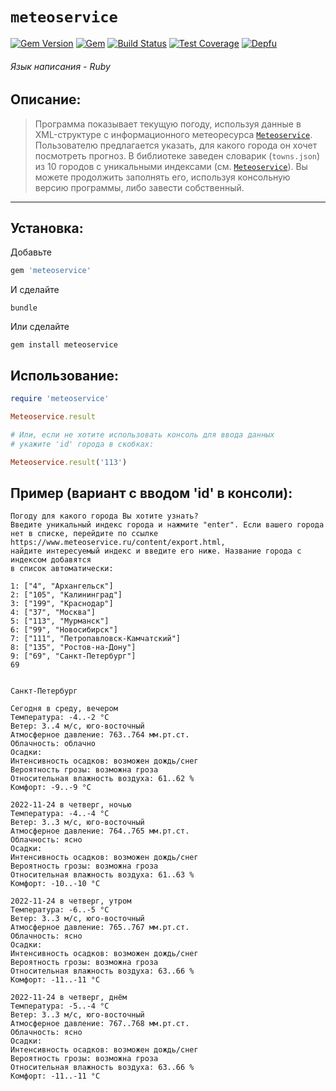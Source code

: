 # `meteoservice`


[![Gem Version](https://img.shields.io/gem/dt/meteoservice.svg)][gem]
[![Gem](https://img.shields.io/gem/v/meteoservice)][gem]
[![Build Status](https://github.com/ProfessorNemo/meteoservice/actions/workflows/ci.yml/badge.svg)][actions]
[![Test Coverage](https://codecov.io/gh/ProfessorNemo/meteoservice/graph/badge.svg)](https://codecov.io/gh/ProfessorNemo/meteoservice)
[![Depfu](https://img.shields.io/depfu/ProfessorNemo/meteoservice?style=flat-square)](https://depfu.com/repos/github/ProfessorNemo/meteoservice)

[gem]: https://rubygems.org/gems/meteoservice
[gem]: https://rubygems.org/gems/meteoservice
[actions]: https://github.com/ProfessorNemo/meteoservice/actions
[coveralls]: https://coveralls.io/r/ProfessorNemo/meteoservice
###### Язык написания - Ruby

## Описание:
> Программа показывает текущую погоду, используя данные в XML-структуре c информационного
> метеоресурса [`Meteoservice`](http://www.meteoservice.ru).
> Пользователю предлагается указать, для какого города он хочет посмотреть прогноз.
> В библиотеке заведен словарик (`towns.json`) из 10 городов с уникальными индексами
> (см. [`Meteoservice`](http://www.meteoservice.ru/content/export.html)). Вы можете продолжить заполнять его,
> используя консольную версию программы, либо завести собственный.

---

## Установка:

Добавьте

``` rb
gem 'meteoservice'
```

И сделайте

  	bundle

Или сделайте

    gem install meteoservice

## Использование:

``` rb
require 'meteoservice'

Meteoservice.result

# Или, если не хотите использовать консоль для ввода данных
# укажите 'id' города в скобках:

Meteoservice.result('113')
```

## Пример (вариант с вводом 'id' в консоли):

```
Погоду для какого города Вы хотите узнать?
Введите уникальный индекс города и нажмите "enter". Если вашего города
нет в списке, перейдите по ссылке https://www.meteoservice.ru/content/export.html,
найдите интересуемый индекс и введите его ниже. Название города с индексом добавятся
в список автоматически:

1: ["4", "Архангельск"]
2: ["105", "Калининград"]
3: ["199", "Краснодар"]
4: ["37", "Москва"]
5: ["113", "Мурманск"]
6: ["99", "Новосибирск"]
7: ["111", "Петропавловск-Камчатский"]
8: ["135", "Ростов-на-Дону"]
9: ["69", "Санкт-Петербург"]
69


Санкт-Петербург

Сегодня в среду, вечером
Температура: -4..-2 °С
Ветер: 3..4 м/с, юго-восточный
Атмосферное давление: 763..764 мм.рт.ст.
Облачность: облачно
Осадки:
Интенсивность осадков: возможен дождь/снег
Вероятность грозы: возможна гроза
Относительная влажность воздуха: 61..62 %
Комфорт: -9..-9 °С

2022-11-24 в четверг, ночью
Температура: -4..-4 °С
Ветер: 3..3 м/с, юго-восточный
Атмосферное давление: 764..765 мм.рт.ст.
Облачность: ясно
Осадки:
Интенсивность осадков: возможен дождь/снег
Вероятность грозы: возможна гроза
Относительная влажность воздуха: 61..63 %
Комфорт: -10..-10 °С

2022-11-24 в четверг, утром
Температура: -6..-5 °С
Ветер: 3..3 м/с, юго-восточный
Атмосферное давление: 765..767 мм.рт.ст.
Облачность: ясно
Осадки:
Интенсивность осадков: возможен дождь/снег
Вероятность грозы: возможна гроза
Относительная влажность воздуха: 63..66 %
Комфорт: -11..-11 °С

2022-11-24 в четверг, днём
Температура: -5..-4 °С
Ветер: 3..3 м/с, юго-восточный
Атмосферное давление: 767..768 мм.рт.ст.
Облачность: ясно
Осадки:
Интенсивность осадков: возможен дождь/снег
Вероятность грозы: возможна гроза
Относительная влажность воздуха: 63..66 %
Комфорт: -11..-11 °С

```
